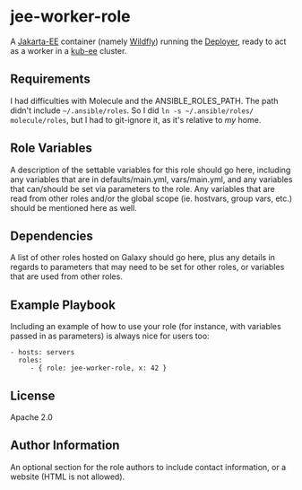 jee-worker-role
===============

A [Jakarta-EE](https://jakarta.ee) container (namely [Wildfly](https://wildfly.org)) running the [Deployer](https://github.com/t1/deployer), ready to act as a worker in a [kub-ee](https://github.com/t1/kub-ee) cluster.

Requirements
------------

I had difficulties with Molecule and the ANSIBLE_ROLES_PATH. The path didn't include `~/.ansible/roles`. So I did `ln -s ~/.ansible/roles/ molecule/roles`, but I had to git-ignore it, as it's relative to _my_ home.

Role Variables
--------------

A description of the settable variables for this role should go here, including
any variables that are in defaults/main.yml, vars/main.yml, and any variables
that can/should be set via parameters to the role. Any variables that are read
from other roles and/or the global scope (ie. hostvars, group vars, etc.) should
be mentioned here as well.

Dependencies
------------

A list of other roles hosted on Galaxy should go here, plus any details in
regards to parameters that may need to be set for other roles, or variables that
are used from other roles.

Example Playbook
----------------

Including an example of how to use your role (for instance, with variables
passed in as parameters) is always nice for users too:

    - hosts: servers
      roles:
         - { role: jee-worker-role, x: 42 }

License
-------

Apache 2.0

Author Information
------------------

An optional section for the role authors to include contact information, or a
website (HTML is not allowed).
